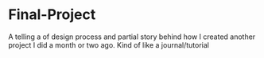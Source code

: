 # Final-Project
A telling a of design process and partial story behind how I created another project I did a month or two ago. Kind of like a journal/tutorial
